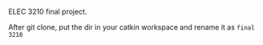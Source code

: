 ELEC 3210 final project.


After git clone, put the dir in your catkin workspace and rename it as `final 3210`



